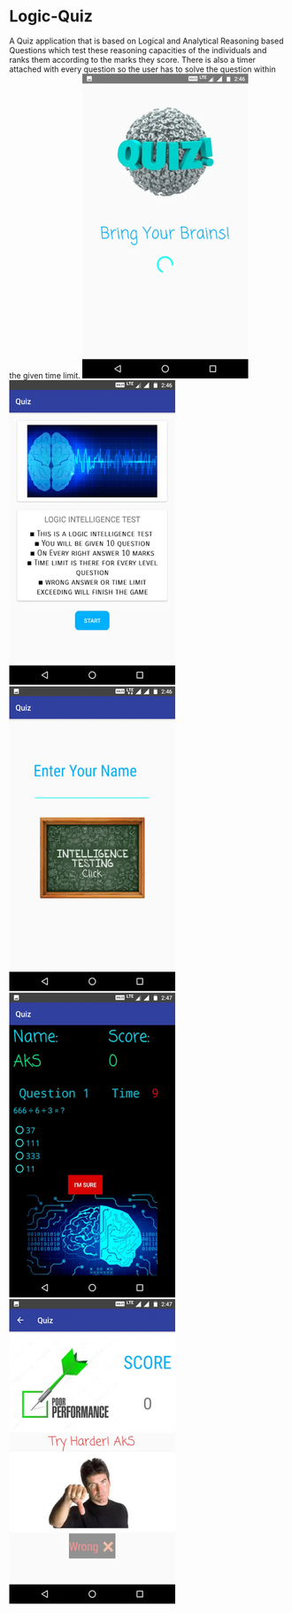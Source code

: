 # Logic-Quiz
A Quiz application that is based on Logical and Analytical Reasoning based Questions which test these reasoning capacities of the individuals and ranks them according to the marks they score. There is also a timer attached with every question so the user has to solve the question within the given time limit.
<img src="images/1.png" width ="300" height ="550"> <img src="images/2.png" width ="300" height ="550">
<img src="images/3.png" width ="300" height ="550"> <img src="images/4.png" width ="300" height ="550">
<img src="images/5.png" width ="300" height ="550">
